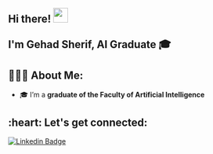 <h2 align="left">
 <abc>
  <br>Hi there! <img src="https://user-images.githubusercontent.com/42378118/110234147-e3259600-7f4e-11eb-95be-0c4047144dea.gif" width="30"><br>
  <br> I'm Gehad Sherif, AI Graduate 🎓<br>
 </abc>
</h2> 

<h2 align="left">👩🏻‍💻 About Me:</h2>

- 🎓 I’m a **graduate of the Faculty of Artificial Intelligence**  

<h2 align="left">:heart: Let's get connected:</h2>

[![Linkedin Badge](https://img.shields.io/badge/-Gehaad_Sherif-blue?style=flat-square&logo=Linkedin&logoColor=white&link=https://www.linkedin.com/)](https://www.linkedin.com/)  


